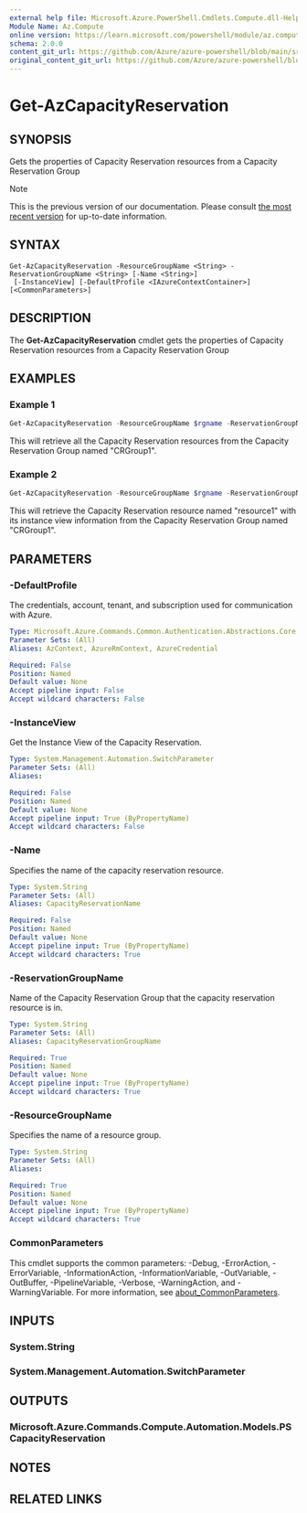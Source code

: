 ```yaml
---
external help file: Microsoft.Azure.PowerShell.Cmdlets.Compute.dll-Help.xml
Module Name: Az.Compute
online version: https://learn.microsoft.com/powershell/module/az.compute/get-azcapacityreservation
schema: 2.0.0
content_git_url: https://github.com/Azure/azure-powershell/blob/main/src/Compute/Compute/help/Get-AzCapacityReservation.md
original_content_git_url: https://github.com/Azure/azure-powershell/blob/main/src/Compute/Compute/help/Get-AzCapacityReservation.md
---
```


# Get-AzCapacityReservation

## SYNOPSIS
Gets the properties of Capacity Reservation resources from a Capacity Reservation Group

> [!NOTE]
>This is the previous version of our documentation. Please consult [the most recent version](/powershell/module/az.compute/get-azcapacityreservation) for up-to-date information.

## SYNTAX

```
Get-AzCapacityReservation -ResourceGroupName <String> -ReservationGroupName <String> [-Name <String>]
 [-InstanceView] [-DefaultProfile <IAzureContextContainer>] [<CommonParameters>]
```

## DESCRIPTION
The **Get-AzCapacityReservation** cmdlet gets the properties of Capacity Reservation resources from a Capacity Reservation Group

## EXAMPLES

### Example 1
```powershell
Get-AzCapacityReservation -ResourceGroupName $rgname -ReservationGroupName "CRGroup1"
```

This will retrieve all the Capacity Reservation resources from the Capacity Reservation Group named "CRGroup1".

### Example 2
```powershell
Get-AzCapacityReservation -ResourceGroupName $rgname -ReservationGroupName "CRGroup1" -Name "resource1" -InstanceView
```

This will retrieve the Capacity Reservation resource named "resource1" with its instance view information from the Capacity Reservation Group named "CRGroup1".

## PARAMETERS

### -DefaultProfile
The credentials, account, tenant, and subscription used for communication with Azure.

```yaml
Type: Microsoft.Azure.Commands.Common.Authentication.Abstractions.Core.IAzureContextContainer
Parameter Sets: (All)
Aliases: AzContext, AzureRmContext, AzureCredential

Required: False
Position: Named
Default value: None
Accept pipeline input: False
Accept wildcard characters: False
```

### -InstanceView
Get the Instance View of the Capacity Reservation.

```yaml
Type: System.Management.Automation.SwitchParameter
Parameter Sets: (All)
Aliases:

Required: False
Position: Named
Default value: None
Accept pipeline input: True (ByPropertyName)
Accept wildcard characters: False
```

### -Name
Specifies the name of the capacity reservation resource.

```yaml
Type: System.String
Parameter Sets: (All)
Aliases: CapacityReservationName

Required: False
Position: Named
Default value: None
Accept pipeline input: True (ByPropertyName)
Accept wildcard characters: True
```

### -ReservationGroupName
Name of the Capacity Reservation Group that the capacity reservation resource is in.

```yaml
Type: System.String
Parameter Sets: (All)
Aliases: CapacityReservationGroupName

Required: True
Position: Named
Default value: None
Accept pipeline input: True (ByPropertyName)
Accept wildcard characters: True
```

### -ResourceGroupName
Specifies the name of a resource group.

```yaml
Type: System.String
Parameter Sets: (All)
Aliases:

Required: True
Position: Named
Default value: None
Accept pipeline input: True (ByPropertyName)
Accept wildcard characters: True
```

### CommonParameters
This cmdlet supports the common parameters: -Debug, -ErrorAction, -ErrorVariable, -InformationAction, -InformationVariable, -OutVariable, -OutBuffer, -PipelineVariable, -Verbose, -WarningAction, and -WarningVariable. For more information, see [about_CommonParameters](http://go.microsoft.com/fwlink/?LinkID=113216).

## INPUTS

### System.String

### System.Management.Automation.SwitchParameter

## OUTPUTS

### Microsoft.Azure.Commands.Compute.Automation.Models.PSCapacityReservation

## NOTES

## RELATED LINKS
